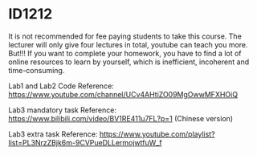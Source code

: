 # ID1212
It is not recommended for fee paying students to take this course.
The lecturer will only give four lectures in total, youtube can teach you more.
But!!! If you want to complete your homework, you have to find a lot of online resources to learn by yourself, which is inefficient, incoherent and time-consuming.

Lab1 and Lab2 Code Reference: https://www.youtube.com/channel/UCv4AHtiZO09MgOwwMFXHOiQ

Lab3 mandatory task Reference: https://www.bilibili.com/video/BV1RE411u7FL?p=1  (Chinese version)

Lab3 extra task Reference: https://www.youtube.com/playlist?list=PL3NrzZBjk6m-9CVPueDLLermojwtfuW_f

